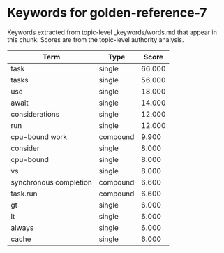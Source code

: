 # Keywords for golden-reference-7

Keywords extracted from topic-level _keywords/words.md that appear in this chunk.
Scores are from the topic-level authority analysis.

| Term | Type | Score |
|------|------|-------|
| task | single | 66.000 |
| tasks | single | 56.000 |
| use | single | 18.000 |
| await | single | 14.000 |
| considerations | single | 12.000 |
| run | single | 12.000 |
| cpu-bound work | compound | 9.900 |
| consider | single | 8.000 |
| cpu-bound | single | 8.000 |
| vs | single | 8.000 |
| synchronous completion | compound | 6.600 |
| task.run | compound | 6.600 |
| gt | single | 6.000 |
| lt | single | 6.000 |
| always | single | 6.000 |
| cache | single | 6.000 |
